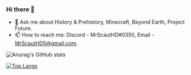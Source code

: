 ### Hi there 👋
- 💬 Ask me about History & Prehistory, Minecraft, Beyond Earth, Project Future.
- 📫 How to reach me: Discord - MrScautHD#0350, Email - MrScautHD5@gmail.com.

<!---
MrScautHD/MrScautHD is a ✨ special ✨ repository because its `README.md` (this file) appears on your GitHub profile.
You can click the Preview link to take a look at your changes.
--->

![Anurag's GitHub stats](https://github-readme-stats.vercel.app/api?username=MrScautHD&show_icons=true&theme=dark)

[![Top Langs](https://github-readme-stats.vercel.app/api/top-langs/?username=MrScautHD&theme=dark&show_icons=true)](https://github.com/anuraghazra/github-readme-stats)
